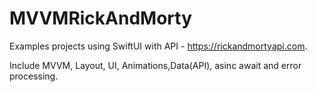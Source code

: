 # MVVMRickAndMorty
Examples projects using SwiftUI with API - https://rickandmortyapi.com.

Include MVVM, Layout, UI, Animations,Data(API), asinc await and error processing.
